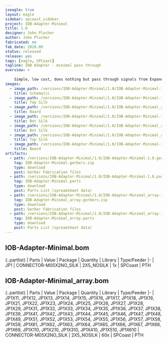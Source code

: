 ```yaml
---
iseagle: true
layout: eagle
sidebar: spcoast_sidebar
project: IOB-Adapter-Minimal
title: 1.0
designer: John Plocher
author: John Plocher
fabricated: no
fab_date: 2020.09
status: released
release: yes
tags: [eagle, SPCoast]
tagline: IOB Adapter - minimal pass through
overview: >
    
    Simple, low cost, does nothing but pass through signals from Expander to IO Connector
images:
  - image_path: /versions/IOB-Adapter-Minimal/1.0/IOB-Adapter-Minimal-1.0.sch.png
    title: Schematic
  - image_path: /versions/IOB-Adapter-Minimal/1.0/IOB-Adapter-Minimal-1.0.top.brd.png
    title: Top Silk
  - image_path: /versions/IOB-Adapter-Minimal/1.0/IOB-Adapter-Minimal_array-1.0.brd.png
    title: Board
  - image_path: /versions/IOB-Adapter-Minimal/1.0/IOB-Adapter-Minimal-1.0.bot.brd.png
    title: Bot Silk
  - image_path: /versions/IOB-Adapter-Minimal/1.0/IOB-Adapter-Minimal_array-1.0.bot.brd.png
    title: Bot Silk
  - image_path: /versions/IOB-Adapter-Minimal/1.0/IOB-Adapter-Minimal_array-1.0.top.brd.png
    title: Top Silk
  - image_path: /versions/IOB-Adapter-Minimal/1.0/IOB-Adapter-Minimal-1.0.brd.png
    title: Board
artifacts:
  - path: /versions/IOB-Adapter-Minimal/1.0/IOB-Adapter-Minimal-1.0.gerbers.zip
    tag: IOB-Adapter-Minimal.gerbers.zip
    type: download
    post: Gerber Fabrication files
  - path: /versions/IOB-Adapter-Minimal/1.0/IOB-Adapter-Minimal-1.0.parts.csv
    tag: IOB-Adapter-Minimal.parts
    type: download
    post: Parts List (spreadsheet data)
  - path: /versions/IOB-Adapter-Minimal/1.0/IOB-Adapter-Minimal_array-1.0.gerbers.zip
    tag: IOB-Adapter-Minimal_array.gerbers.zip
    type: download
    post: Gerber Fabrication files
  - path: /versions/IOB-Adapter-Minimal/1.0/IOB-Adapter-Minimal_array-1.0.parts.csv
    tag: IOB-Adapter-Minimal_array.parts
    type: download
    post: Parts List (spreadsheet data)
---
```


## IOB-Adapter-Minimal.bom

{:.partlist}
| Parts | Value | Package | Quantity | Library | Type/Feeder
|-
| JP1 | CONNECTOR-M05X2NO_SILK | 2X5_NOSILK | 1x | SPCoast | PTH

## IOB-Adapter-Minimal_array.bom

{:.partlist}
| Parts | Value | Package | Quantity | Library | Type/Feeder
|-
| JP1X11, JP1X12, JP1X13, JP1X14, JP1X15, JP1X16, JP1X17, JP1X18, JP1X19, JP1X21, JP1X22, JP1X23, JP1X24, JP1X25, JP1X26, JP1X27, JP1X28, JP1X29, JP1X31, JP1X32, JP1X33, JP1X34, JP1X35, JP1X36, JP1X37, JP1X38, JP1X39, JP1X41, JP1X42, JP1X43, JP1X44, JP1X45, JP1X46, JP1X47, JP1X48, JP1X49, JP1X51, JP1X52, JP1X53, JP1X54, JP1X55, JP1X56, JP1X57, JP1X58, JP1X59, JP1X61, JP1X62, JP1X63, JP1X64, JP1X65, JP1X66, JP1X67, JP1X68, JP1X69, JP1X110, JP1X210, JP1X310, JP1X410, JP1X510, JP1X610 | CONNECTOR-M05X2NO_SILK | 2X5_NOSILK | 60x | SPCoast | PTH
